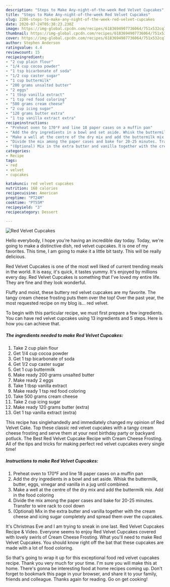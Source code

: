 ```yaml
---
description: "Steps to Make Any-night-of-the-week Red Velvet Cupcakes"
title: "Steps to Make Any-night-of-the-week Red Velvet Cupcakes"
slug: 2206-steps-to-make-any-night-of-the-week-red-velvet-cupcakes
date: 2020-07-24T05:38:23.230Z
image: https://img-global.cpcdn.com/recipes/6183694907736064/751x532cq70/red-velvet-cupcakes-recipe-main-photo.jpg
thumbnail: https://img-global.cpcdn.com/recipes/6183694907736064/751x532cq70/red-velvet-cupcakes-recipe-main-photo.jpg
cover: https://img-global.cpcdn.com/recipes/6183694907736064/751x532cq70/red-velvet-cupcakes-recipe-main-photo.jpg
author: Stephen Anderson
ratingvalue: 4.4
reviewcount: 15
recipeingredient:
- "2 cup plain flour"
- "1/4 cup cocoa powder"
- "1 tsp bicarbonate of soda"
- "1/2 cup caster sugar"
- "1 cup buttermilk"
- "200 grams unsalted butter"
- "2 eggs"
- "1 tbsp vanilla extract"
- "1 tsp red food coloring"
- "500 grams cream cheese"
- "2 cup icing sugar"
- "120 grams butter extra"
- "1 tsp vanilla extract extra"
recipeinstructions:
- "Preheat oven to 170°F and line 18 paper cases on a muffin pan"
- "Add the dry ingredients in a bowl and set aside. Whisk the buttermilk, butter, eggs, vinegar and vanilla in a jug until combined."
- "Make a well at the centre of the dry mix and add the buttermilk mix. Add in the food coloring"
- "Divide the mix among the paper cases and bake for 20-25 minutes. Transfer to wire rack to cool down"
- "(Optional) Mix in the extra butter and vanilla together with the cream cheese and icing sugar completely and spread them over the cupcakes."
categories:
- Recipe
tags:
- red
- velvet
- cupcakes

katakunci: red velvet cupcakes 
nutrition: 168 calories
recipecuisine: American
preptime: "PT24M"
cooktime: "PT55M"
recipeyield: "3"
recipecategory: Dessert

---
```



![Red Velvet Cupcakes](https://img-global.cpcdn.com/recipes/6183694907736064/751x532cq70/red-velvet-cupcakes-recipe-main-photo.jpg)

Hello everybody, I hope you're having an incredible day today. Today, we're going to make a distinctive dish, red velvet cupcakes. It is one of my favorites. This time, I am going to make it a little bit tasty. This will be really delicious.

Red Velvet Cupcakes is one of the most well liked of current trending meals in the world. It is easy, it's quick, it tastes yummy. It's enjoyed by millions every day. Red Velvet Cupcakes is something that I've loved my entire life. They are fine and they look wonderful.

Fluffy and moist, these buttery red velvet cupcakes are my favorite. The tangy cream cheese frosting puts them over the top! Over the past year, the most requested recipe on my blog is… red velvet.


To begin with this particular recipe, we must first prepare a few ingredients. You can have red velvet cupcakes using 13 ingredients and 5 steps. Here is how you can achieve that.

<!--inarticleads1-->

##### The ingredients needed to make Red Velvet Cupcakes:

1. Take 2 cup plain flour
1. Get 1/4 cup cocoa powder
1. Get 1 tsp bicarbonate of soda
1. Get 1/2 cup caster sugar
1. Get 1 cup buttermilk
1. Make ready 200 grams unsalted butter
1. Make ready 2 eggs
1. Take 1 tbsp vanilla extract
1. Make ready 1 tsp red food coloring
1. Take 500 grams cream cheese
1. Take 2 cup icing sugar
1. Make ready 120 grams butter (extra)
1. Get 1 tsp vanilla extract (extra)


This recipe has singlehandedly and immediately changed my opinion of Red Velvet Cake. Top these classic red velvet cupcakes with a tangy cream cheese frosting and serve them at your next birthday party or backyard potluck. The Best Red Velvet Cupcake Recipe with Cream Cheese Frosting. All of the tips and tricks for making perfect red velvet cupcakes every single time! 

<!--inarticleads2-->

##### Instructions to make Red Velvet Cupcakes:

1. Preheat oven to 170°F and line 18 paper cases on a muffin pan
1. Add the dry ingredients in a bowl and set aside. Whisk the buttermilk, butter, eggs, vinegar and vanilla in a jug until combined.
1. Make a well at the centre of the dry mix and add the buttermilk mix. Add in the food coloring
1. Divide the mix among the paper cases and bake for 20-25 minutes. Transfer to wire rack to cool down
1. (Optional) Mix in the extra butter and vanilla together with the cream cheese and icing sugar completely and spread them over the cupcakes.


It&#39;s Christmas Eve and I am trying to sneak in one last. Red Velvet Cupcakes Recipe &amp; Video. Everyone seems to enjoy Red Velvet Cupcakes covered with lovely swirls of Cream Cheese Frosting. What you&#39;ll need to make Red Velvet Cupcakes. You should know right off the bat that these cupcakes are made with a lot of food coloring. 

So that's going to wrap it up for this exceptional food red velvet cupcakes recipe. Thank you very much for your time. I'm sure you will make this at home. There's gonna be interesting food at home recipes coming up. Don't forget to bookmark this page in your browser, and share it to your family, friends and colleague. Thanks again for reading. Go on get cooking!
